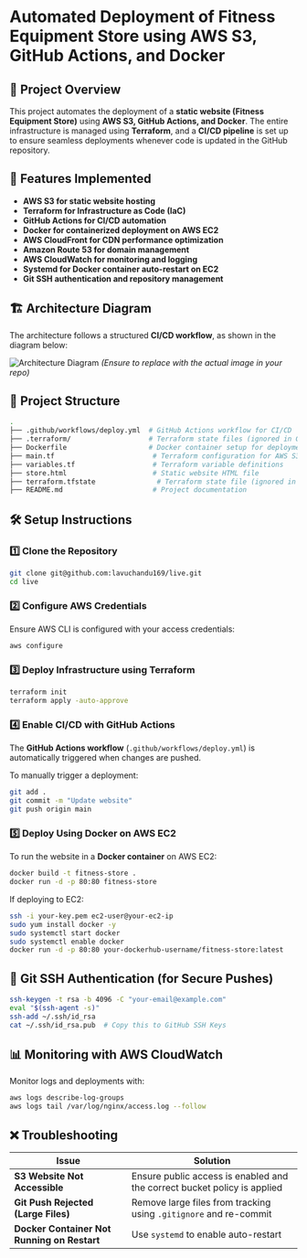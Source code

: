 # Automated Deployment of Fitness Equipment Store using AWS S3, GitHub Actions, and Docker

## 📌 Project Overview
This project automates the deployment of a **static website (Fitness Equipment Store)** using **AWS S3, GitHub Actions, and Docker**. The entire infrastructure is managed using **Terraform**, and a **CI/CD pipeline** is set up to ensure seamless deployments whenever code is updated in the GitHub repository.

## 🚀 Features Implemented
- **AWS S3 for static website hosting**
- **Terraform for Infrastructure as Code (IaC)**
- **GitHub Actions for CI/CD automation**
- **Docker for containerized deployment on AWS EC2**
- **AWS CloudFront for CDN performance optimization**
- **Amazon Route 53 for domain management**
- **AWS CloudWatch for monitoring and logging**
- **Systemd for Docker container auto-restart on EC2**
- **Git SSH authentication and repository management**

## 🏗️ Architecture Diagram
The architecture follows a structured **CI/CD workflow**, as shown in the diagram below:

![Architecture Diagram](./architecture-diagram.png) *(Ensure to replace with the actual image in your repo)*

## 📂 Project Structure
```bash
.
├── .github/workflows/deploy.yml  # GitHub Actions workflow for CI/CD
├── .terraform/                   # Terraform state files (ignored in Git)
├── Dockerfile                    # Docker container setup for deployment
├── main.tf                        # Terraform configuration for AWS S3
├── variables.tf                   # Terraform variable definitions
├── store.html                     # Static website HTML file
├── terraform.tfstate               # Terraform state file (ignored in Git)
├── README.md                      # Project documentation
```

## 🛠️ Setup Instructions

### **1️⃣ Clone the Repository**
```sh
git clone git@github.com:lavuchandu169/live.git
cd live
```

### **2️⃣ Configure AWS Credentials**
Ensure AWS CLI is configured with your access credentials:
```sh
aws configure
```

### **3️⃣ Deploy Infrastructure using Terraform**
```sh
terraform init
terraform apply -auto-approve
```

### **4️⃣ Enable CI/CD with GitHub Actions**
The **GitHub Actions workflow** (`.github/workflows/deploy.yml`) is automatically triggered when changes are pushed.

To manually trigger a deployment:
```sh
git add .
git commit -m "Update website"
git push origin main
```

### **5️⃣ Deploy Using Docker on AWS EC2**
To run the website in a **Docker container** on AWS EC2:
```sh
docker build -t fitness-store .
docker run -d -p 80:80 fitness-store
```

If deploying to EC2:
```sh
ssh -i your-key.pem ec2-user@your-ec2-ip
sudo yum install docker -y
sudo systemctl start docker
sudo systemctl enable docker
docker run -d -p 80:80 your-dockerhub-username/fitness-store:latest
```

## 📌 Git SSH Authentication (for Secure Pushes)
```sh
ssh-keygen -t rsa -b 4096 -C "your-email@example.com"
eval "$(ssh-agent -s)"
ssh-add ~/.ssh/id_rsa
cat ~/.ssh/id_rsa.pub  # Copy this to GitHub SSH Keys
```

## 📊 Monitoring with AWS CloudWatch
Monitor logs and deployments with:
```sh
aws logs describe-log-groups
aws logs tail /var/log/nginx/access.log --follow
```

## ❌ Troubleshooting
| Issue | Solution |
|--------|------------|
| **S3 Website Not Accessible** | Ensure public access is enabled and the correct bucket policy is applied |
| **Git Push Rejected (Large Files)** | Remove large files from tracking using `.gitignore` and re-commit |
| **Docker Container Not Running on Restart** | Use `systemd` to enable auto-restart |




